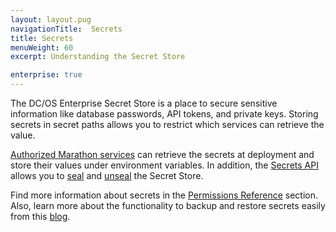 ```yaml
---
layout: layout.pug
navigationTitle:  Secrets
title: Secrets
menuWeight: 60
excerpt: Understanding the Secret Store

enterprise: true
---
```

<!-- The source repository for this topic is https://github.com/dcos/dcos-docs-site -->


The DC/OS Enterprise Secret Store is a place to secure sensitive information like database passwords, API tokens, and private keys. Storing secrets in secret paths allows you to restrict which services can retrieve the value.

[Authorized Marathon services](/1.12//security/ent/#spaces) can retrieve the secrets at deployment and store their values under environment variables. In addition, the [Secrets API](/1.12/security/ent/secrets/secrets-api/) allows you to [seal](/1.12/security/ent/secrets/seal-store/) and [unseal](/1.12/security/ent/secrets/unseal-store/) the Secret Store.


Find more information about secrets in the [Permissions Reference](/1.12/security/ent/perms-reference/#secrets) section. Also, learn more about the functionality to backup and restore secrets easily from this [blog](https://mesosphere.com/blog/backup-restore-secrets/).